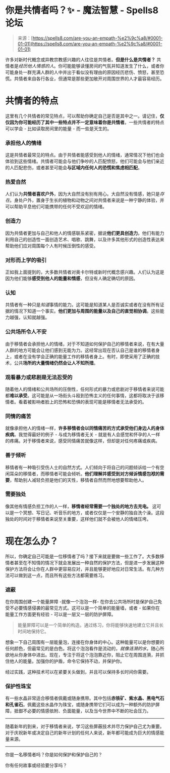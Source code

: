 <!--yml

类别：未分类

日期：2024-06-12 19:56:59

-->

# 你是共情者吗？✨ - 魔法智慧 - Spells8论坛

> 来源：[https://spells8.com/are-you-an-empath-%e2%9c%a8/#0001-01-01](https://spells8.com/are-you-an-empath-%e2%9c%a8/#0001-01-01)

许多对新时代概念或异教宗教感兴趣的人往往是共情者。**但是什么是共情者？** 共情者是*经历他人情感的人*。你可能能够读懂房间的气氛并知道发生了什么，或者你可能身处一群充满人群的人中并出于看似没有理由的原因经历悲伤、愤怒，甚至恐慌。共情者来自各行各业，但通常是那些更加敞开对周围世界的人才最容易经历。

# 共情者的特点

这里有几个共情者的常见特点，可以帮助你确定自己是否是其中之一。请记住，**仅仅因为你可能经历了其中一些特点并不一定意味着你是共情者**。一些共情者的特点可以学会 - 比如读取房间里的能量 - 而一些是天生的。

### 承担他人的情绪

这是共情者最常见的特点。由于共情者能感受到他人的情绪，通常情况下他们也会体验到这些情绪。共情者可能会与他们争吵的人匹配愤怒，他们可能会与他们亲近的人匹配悲伤，或者甚至可能会**与区域内任何人的恐慌和焦虑相匹配**。

### 热爱自然

人们认为**共情者喜欢户外**，因为大自然没有别有用心。大自然没有情感，她只是*存在*。身处户外，置身于生长的植物和动物之间对共情者来说是一种宁静的体验，并可以帮助平息他们可能携带的任何不受欢迎的情绪。

### 创造力

因为共情者更加与自己和他人的情感联系紧密，据说**他们更具创造力**。他们有能力利用自己的创造性一面创造艺术、唱歌、跳舞，以及许多其他形式的创造性表达来帮助他们应对周围每个人有时候压倒性的感受。

### 对形而上学的吸引

正如我上面提到的，大多数共情者对奥卡尔特或新时代概念感兴趣。人们认为这是因为他们能够**感受到他人的能量和情感**，但没有人确定确切的原因。

### 认知

共情者有一种只是*知道*事情的能力。这可能是知道某人是否诚实或者在没有所有证据的情况下知道一个事实。**他们更加与周围的能量以及自己的直觉相协调**。这些能力越强，认知就越强。

### 公共场所令人不安

由于移情者会承担他人的情绪，对于不知道如何保护自己的移情者来说，在有大量人群的地方可能会让他们感到无能为力。这经常出现在否认自己是谁的移情者身上，或者在没有学会正确的能量工作的移情者身上。有时，即使采用了正确的技术，公共**场所的大量情绪仍然会让人不知所措**。

### 观看暴力或悲剧是无法忍受的

随着他人的情绪和公共场所的压倒性，任何形式的暴力或悲剧对于移情者来说可能都**难以承受**。这可能是从一场街头斗殴到恐怖主义的任何事情，这都将取决于该移情者。看着被影响者脸上的恐怖和恐惧的表现可能是移情者无法承受的。

### 同情的痛苦

就像承担他人的情绪一样，**许多移情者会以同情痛苦的方式承受他们身边人的身体疾病**。我觉得最好的例子 - 与成为移情者无关 - 就是有人会感觉和怀孕的人一样的疼痛。对于移情者来说，感受同情痛苦就像这样，但却是对任何疼痛或疾病。

### 善于倾听

移情者有一种吸引受伤人士的自然方式。人们倾向于将自己的问题倾诉给一个有空闲耳朵的移情者，而移情者可能会倾听。**他们理解并感受到对方倾诉情感包袱的需要**，帮助别人减轻负担是他们的天性，移情者自然而然地想要帮助他人。

### 需要独处

像其他有情感负担工作的人一样，**移情者经常需要一个独处的地方去充电。** 这可以是一个冥想、写日记、听音乐的地方，或者仅仅是一个安静的独自洗个澡。这段独处的时间对于移情者来说至关重要，这样他们就不会被他人的情绪压垮。

# 现在怎么办？

所以，你确定自己可能是一位移情者了吗？接下来就是要做一些工作了。大多数移情者甚至在不知情的情况下就会发展出一种自然的保护方法，但是进一步发展这种保护方法将会让你在人群中更容易应对，并且能够更好地应对日常生活。有几种方法可以做到这一点，而且所有这些方法都需要练习。

### 遮蔽

在你周围创建一个能量屏障 -就像一个泡泡一样- 在你去公共场所时是保护自己免受不必要情感侵袭的最常见方式。这可以是一个简单的能量墙，或者 - 如果你在能量工作方面更有经验 - 可以是一层又一层的防护屏障。

> 能量屏障可以是一个简单的构造。通过练习，你将能够快速地建立它并且长时间地保持它。

想象一下自己周围有一层能量泡，连接在你身体的中心。这种能量可以是你想要的任何颜色，但最常见的是白色。将这个泡泡看作是流动的，*就像涟漪的水*，随心所欲地从你身体中进出。现在，专注于将这个泡泡靠近你，阻止它在周围涟漪，并抓住他人的能量。加强你的护盾，命令它保持不动，并保护你。

经过实践，这种技术可以在紧要关头做到，并且可以保持多长时间你需要。

### 保护性珠宝

有一些水晶非常适合移情者佩戴或随身携带。其中包括**赤铁矿、紫水晶、黑电气石和孔雀石**。佩戴这些水晶作为珠宝，或随身携带它们可以成为一种额外的防护屏障，抵御不必要的情感依附、负面能量，以及当今世界中不断的社会压力。

* * *

随着新年的到来，对于移情者来说，学习这些屏蔽技术并尽力保护自己尤为重要。对于庆祝新年或决定自己的新年计划的任何人来说，新年都可能成为巨大的情感能量来源。

* * *

你是一名移情者吗？你是如何保护和保护自己的？

你有任何故事或经验要分享吗？
